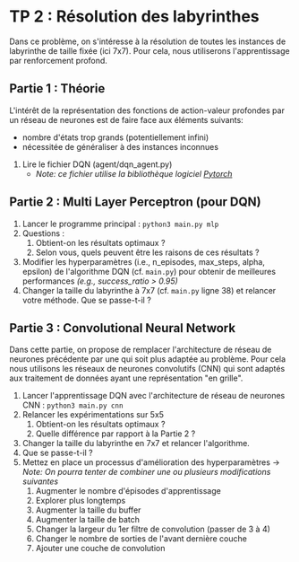 # TP 2 : Résolution des labyrinthes

Dans ce problème, on s'intéresse à la résolution de toutes les instances de labyrinthe de taille fixée (ici 7x7).
Pour cela, nous utiliserons l'apprentissage par renforcement profond.

## Partie 1 : Théorie

L'intérêt de la représentation des fonctions de action-valeur profondes par un réseau de neurones est de faire face aux éléments suivants:
- nombre d'états trop grands (potentiellement infini) 
- nécessitée de généraliser à des instances inconnues

1. Lire le fichier DQN (agent/dqn_agent.py)
   - *Note: ce fichier utilise la bibliothèque logiciel [Pytorch](https://pytorch.org)*

## Partie 2 : Multi Layer Perceptron (pour DQN)

1. Lancer le programme principal : `python3 main.py mlp`
2. Questions :
   1. Obtient-on les résultats optimaux ?
   2. Selon vous, quels peuvent être les raisons de ces résultats ?
3. Modifier les hyperparamètres (i.e., n_episodes, max_steps, alpha, epsilon) de l'algorithme DQN (cf.  `main.py`) pour obtenir de meilleures performances *(e.g., success_ratio > 0.95)*
4. Changer la taille du labyrinthe à 7x7 (cf.  `main.py` ligne 38) et relancer votre méthode. Que se passe-t-il ? 

## Partie 3 : Convolutional Neural Network

Dans cette partie, on propose de remplacer l'architecture de réseau de neurones précédente par une qui soit plus adaptée au problème.
Pour cela nous utilisons les réseaux de neurones convolutifs (CNN) qui sont adaptés aux traitement de données ayant une représentation "en grille". 

1. Lancer l'apprentissage DQN avec l'architecture de réseau de neurones CNN : `python3 main.py cnn`
2. Relancer les expérimentations sur 5x5
   1. Obtient-on les résultats optimaux ?
   2. Quelle différence par rapport à la Partie 2 ?
3. Changer la taille du labyrinthe en 7x7 et relancer l'algorithme.
4. Que se passe-t-il ?
5. Mettez en place un processus d'amélioration des hyperparamètres
-> *Note: On pourra tenter de combiner une ou plusieurs modifications suivantes*
   1. Augmenter le nombre d'épisodes d'apprentissage
   2. Explorer plus longtemps
   3. Augmenter la taille du buffer
   4. Augmenter la taille de batch
   5. Changer la largeur du 1er filtre de convolution (passer de 3 à 4)
   6. Changer le nombre de sorties de l'avant dernière couche
   7. Ajouter une couche de convolution 
